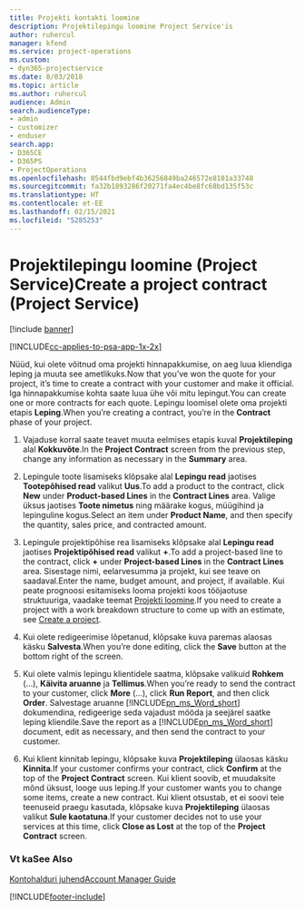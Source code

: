 ```yaml
---
title: Projekti kontakti loomine
description: Projektilepingu loomine Project Service'is
author: ruhercul
manager: kfend
ms.service: project-operations
ms.custom:
- dyn365-projectservice
ms.date: 8/03/2018
ms.topic: article
ms.author: ruhercul
audience: Admin
search.audienceType:
- admin
- customizer
- enduser
search.app:
- D365CE
- D365PS
- ProjectOperations
ms.openlocfilehash: 0544fbd9ebf4b36256849ba246572e8101a33748
ms.sourcegitcommit: fa32b1893286f20271fa4ec4be8fc68bd135f53c
ms.translationtype: HT
ms.contentlocale: et-EE
ms.lasthandoff: 02/15/2021
ms.locfileid: "5285253"
---
```

# <a name="create-a-project-contract-project-service"></a><span data-ttu-id="83a78-103">Projektilepingu loomine (Project Service)</span><span class="sxs-lookup"><span data-stu-id="83a78-103">Create a project contract (Project Service)</span></span>

[!include [banner](../includes/psa-now-project-operations.md)]

[!INCLUDE[cc-applies-to-psa-app-1x-2x](../includes/cc-applies-to-psa-app-1x-2x.md)]

<span data-ttu-id="83a78-104">Nüüd, kui olete võitnud oma projekti hinnapakkumise, on aeg luua kliendiga leping ja muuta see ametlikuks.</span><span class="sxs-lookup"><span data-stu-id="83a78-104">Now that you’ve won the quote for your project, it’s time to create a contract with your customer and make it official.</span></span> <span data-ttu-id="83a78-105">Iga hinnapakkumise kohta saate luua ühe või mitu lepingut.</span><span class="sxs-lookup"><span data-stu-id="83a78-105">You can create one or more contracts for each quote.</span></span> <span data-ttu-id="83a78-106">Lepingu loomisel olete oma projekti etapis **Leping**.</span><span class="sxs-lookup"><span data-stu-id="83a78-106">When you’re creating a contract, you’re in the **Contract** phase of your project.</span></span>  
  
1. <span data-ttu-id="83a78-107">Vajaduse korral saate teavet muuta eelmises etapis kuval **Projektileping** alal **Kokkuvõte**.</span><span class="sxs-lookup"><span data-stu-id="83a78-107">In the **Project Contract** screen from the previous step, change any information as necessary in the **Summary** area.</span></span>  
  
2. <span data-ttu-id="83a78-108">Lepingule toote lisamiseks klõpsake alal **Lepingu read** jaotises **Tootepõhised read** valikut **Uus**.</span><span class="sxs-lookup"><span data-stu-id="83a78-108">To add a product to the contract, click **New** under **Product-based Lines** in the **Contract Lines** area.</span></span> <span data-ttu-id="83a78-109">Valige üksus jaotises **Toote nimetus** ning määrake kogus, müügihind ja lepinguline kogus.</span><span class="sxs-lookup"><span data-stu-id="83a78-109">Select an item under **Product Name**, and then specify the quantity, sales price, and contracted amount.</span></span>  
  
3. <span data-ttu-id="83a78-110">Lepingule projektipõhise rea lisamiseks klõpsake alal **Lepingu read** jaotises **Projektipõhised read** valikut **+**.</span><span class="sxs-lookup"><span data-stu-id="83a78-110">To add a project-based line to the contract, click **+** under **Project-based Lines** in the **Contract Lines** area.</span></span> <span data-ttu-id="83a78-111">Sisestage nimi, eelarvesumma ja projekt, kui see teave on saadaval.</span><span class="sxs-lookup"><span data-stu-id="83a78-111">Enter the name, budget amount, and project, if available.</span></span> <span data-ttu-id="83a78-112">Kui peate prognoosi esitamiseks looma projekti koos tööjaotuse struktuuriga, vaadake teemat [Projekti loomine](../psa/create-project.md).</span><span class="sxs-lookup"><span data-stu-id="83a78-112">If you need to create a project with a work breakdown structure to come up with an estimate, see [Create a project](../psa/create-project.md).</span></span>  
  
4. <span data-ttu-id="83a78-113">Kui olete redigeerimise lõpetanud, klõpsake kuva paremas alaosas käsku **Salvesta**.</span><span class="sxs-lookup"><span data-stu-id="83a78-113">When you’re done editing, click the **Save** button at the bottom right of the screen.</span></span>  
  
5. <span data-ttu-id="83a78-114">Kui olete valmis lepingu klientidele saatma, klõpsake valikuid **Rohkem** (...), **Käivita aruanne** ja **Tellimus**.</span><span class="sxs-lookup"><span data-stu-id="83a78-114">When you’re ready to send the contract to your customer, click **More** (…), click **Run Report**, and then click **Order**.</span></span> <span data-ttu-id="83a78-115">Salvestage aruanne [!INCLUDE[pn_ms_Word_short](../includes/pn-ms-word-short.md)] dokumendina, redigeerige seda vajadust mööda ja seejärel saatke leping kliendile.</span><span class="sxs-lookup"><span data-stu-id="83a78-115">Save the report as a [!INCLUDE[pn_ms_Word_short](../includes/pn-ms-word-short.md)] document, edit as necessary, and then send the contract to your customer.</span></span>  
  
6. <span data-ttu-id="83a78-116">Kui klient kinnitab lepingu, klõpsake kuva **Projektileping** ülaosas käsku **Kinnita**.</span><span class="sxs-lookup"><span data-stu-id="83a78-116">If your customer confirms your contract, click **Confirm** at the top of the **Project Contract** screen.</span></span> <span data-ttu-id="83a78-117">Kui klient soovib, et muudaksite mõnd üksust, looge uus leping.</span><span class="sxs-lookup"><span data-stu-id="83a78-117">If your customer wants you to change some items, create a new contract.</span></span> <span data-ttu-id="83a78-118">Kui klient otsustab, et ei soovi teie teenuseid praegu kasutada, klõpsake kuva **Projektileping** ülaosas valikut **Sule kaotatuna**.</span><span class="sxs-lookup"><span data-stu-id="83a78-118">If your customer decides not to use your services at this time, click **Close as Lost** at the top of the **Project Contract** screen.</span></span>  
  
### <a name="see-also"></a><span data-ttu-id="83a78-119">Vt ka</span><span class="sxs-lookup"><span data-stu-id="83a78-119">See Also</span></span>  
 [<span data-ttu-id="83a78-120">Kontohalduri juhend</span><span class="sxs-lookup"><span data-stu-id="83a78-120">Account Manager Guide</span></span>](../psa/account-manager-guide.md)


[!INCLUDE[footer-include](../includes/footer-banner.md)]